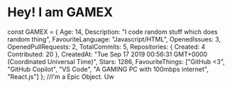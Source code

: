 # Hey! I am GAMEX
const GAMEX = {
    Age: 14,
    Description: "I code random stuff which does random thing",
    FavouriteLanguage: "Javascript/HTML",
    OpenedIssues: 3,
    OpenedPullRequests: 2,
    TotalCommits: 5,
    Repositories: {
       Created: 4
       Contributed: 20
    },
    CreatedAt: "Tue Sep 17 2019 00:56:31 GMT+0000 (Coordinated Universal Time)",
    Stars: 1286,
    FavouriteThings: ["GitHub <3", "GitHub Copilot", "VS Code", "A GAMING PC with 100mbps internet", "React.js"]
}; //I'm a Epic Object. Uw
